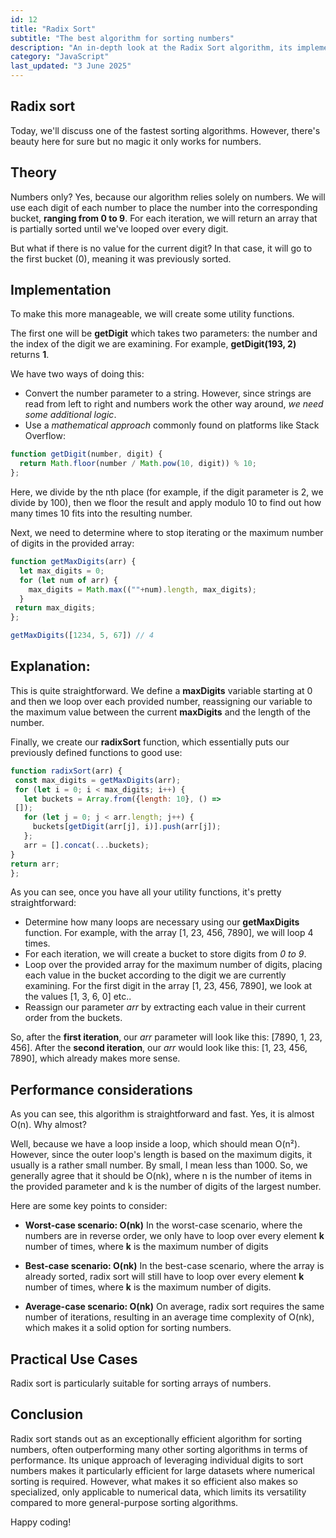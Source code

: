 ```yaml
---
id: 12
title: "Radix Sort"
subtitle: "The best algorithm for sorting numbers"
description: "An in-depth look at the Radix Sort algorithm, its implementation in JavaScript, and its performance considerations."
category: "JavaScript"
last_updated: "3 June 2025"
---
```


## Radix sort

Today, we'll discuss one of the fastest sorting algorithms. However, there's beauty here for sure but no magic it only works for numbers.

## Theory

Numbers only? Yes, because our algorithm relies solely on numbers. We will use each digit of each number to place the number into the corresponding bucket, **ranging from 0 to 9**. For each iteration, we will return an array that is partially sorted until we've looped over every digit.

But what if there is no value for the current digit? In that case, it will go to the first bucket (0), meaning it was previously sorted.

## Implementation

To make this more manageable, we will create some utility functions.

The first one will be **getDigit**  which takes two parameters: the number and the index of the digit we are examining. For example, **getDigit(193, 2)** returns **1**.

We have two ways of doing this:
- Convert the number parameter to a string. However, since strings are read from left to right and numbers work the other way around, *we need some additional logic*.
- Use a *mathematical approach* commonly found on platforms like Stack Overflow:

```javascript
function getDigit(number, digit) {   
  return Math.floor(number / Math.pow(10, digit)) % 10;
};
```

Here, we divide by the nth place (for example, if the digit parameter is 2, we divide by 100), then we floor the result and apply modulo 10 to find out how many times 10 fits into the resulting number.

Next, we need to determine where to stop iterating or the maximum number of digits in the provided array:

```javascript
function getMaxDigits(arr) {   
  let max_digits = 0;   
  for (let num of arr) {      
    max_digits = Math.max((""+num).length, max_digits);   
  }   
 return max_digits;
};

getMaxDigits([1234, 5, 67]) // 4
```

## Explanation:
This is quite straightforward. We define a **maxDigits** variable starting at 0 and then we loop over each provided number, reassigning our variable to the maximum value between the current **maxDigits** and the length of the number.

Finally, we create our **radixSort** function, which essentially puts our previously defined functions to good use:

```javascript
function radixSort(arr) {  
 const max_digits = getMaxDigits(arr);   
 for (let i = 0; i < max_digits; i++) {      
   let buckets = Array.from({length: 10}, () => 
 []);
   for (let j = 0; j < arr.length; j++) {         
     buckets[getDigit(arr[j], i)].push(arr[j]);      
   };      
   arr = [].concat(...buckets);   
}   
return arr;
};
```

As you can see, once you have all your utility functions, it's pretty straightforward:
- Determine how many loops are necessary using our **getMaxDigits** function. For example, with the array [1, 23, 456, 7890], we will loop 4 times. 
- For each iteration, we will create a bucket to store digits from *0 to 9*.
- Loop over the provided array for the maximum number of digits, placing each value in the bucket according to the digit we are currently examining. For the first digit in the array [1, 23, 456, 7890], we look at the values [1, 3, 6, 0] etc..
- Reassign our parameter *arr* by extracting each value in their current order from the buckets.

So, after the **first iteration**, our *arr* parameter will look like this: [7890, 1, 23, 456]. After the **second iteration**, our *arr* would look like this: [1, 23, 456, 7890], which already makes more sense.


## Performance considerations

As you can see, this algorithm is straightforward and fast. Yes, it is almost O(n). Why almost?

Well, because we have a loop inside a loop, which should mean O(n²). However, since the outer loop's length is based on the maximum digits, it usually is a rather small number. By small, I mean less than 1000. So, we generally agree that it should be O(nk), where n is the number of items in the provided parameter and k is the number of digits of the largest number.

Here are some key points to consider:

- **Worst-case scenario: O(nk)**
In the worst-case scenario, where the numbers are in reverse order, we only have to loop over every element **k** number of times, where **k** is the maximum number of digits

- **Best-case scenario: O(nk)**
In the best-case scenario, where the array is already sorted, radix sort will still have to loop over every element **k** number of times, where **k** is the maximum number of digits.

- **Average-case scenario: O(nk)**
On average, radix sort requires the same number of iterations, resulting in an average time complexity of O(nk), which makes it a solid option for sorting numbers.

## Practical Use Cases
Radix sort is particularly suitable for sorting arrays of numbers.

## Conclusion

Radix sort stands out as an exceptionally efficient algorithm for sorting numbers, often outperforming many other sorting algorithms in terms of performance. Its unique approach of leveraging individual digits to sort numbers makes it particularly efficient for large datasets where numerical sorting is required. However, what makes it so efficient also makes so specialized, only applicable to numerical data, which limits its versatility compared to more general-purpose sorting algorithms.

Happy coding!